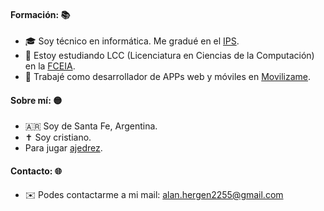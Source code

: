 #### Formación: 📚
- 🎓 Soy técnico en informática. Me gradué en el [IPS](https://www.ips.edu.ar).
- 🌱 Estoy estudiando LCC (Licenciatura en Ciencias de la Computación) en la [FCEIA](https://web.fceia.unr.edu.ar/es/).
- 🏢 Trabajé como desarrollador de APPs web y móviles en [Movilizame](https://movilizame.com.ar).

#### Sobre mí: 🟡
- 🇦🇷 Soy de Santa Fe, Argentina.
- ✝️ Soy cristiano.
- Para jugar [ajedrez](https://lichess.org/@/Aderod).

#### Contacto: 🌐
- ✉️ Podes contactarme a mi mail: alan.hergen2255@gmail.com
